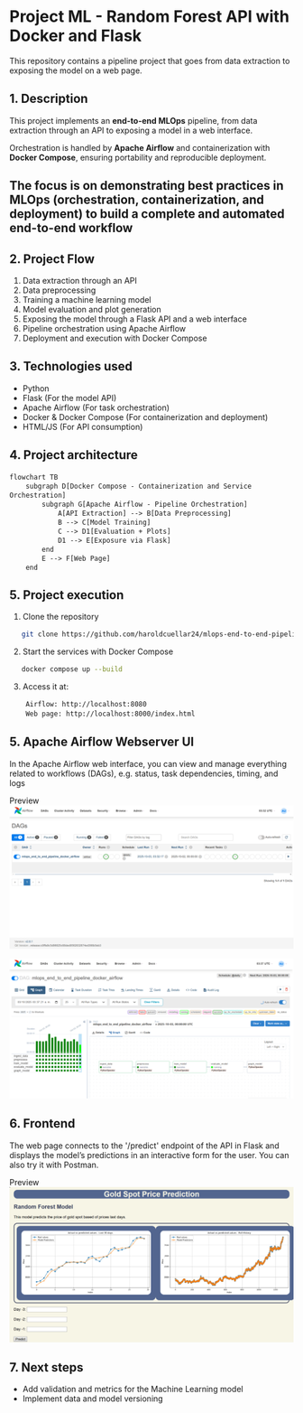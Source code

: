 # Project ML - Random Forest API with Docker and Flask
This repository contains a pipeline project that goes from data extraction to exposing the model on a web page.

## 1. Description
This project implements an **end-to-end MLOps** pipeline, from data extraction through an API to exposing a model in a web interface.

Orchestration is handled by **Apache Airflow** and containerization with **Docker Compose**, ensuring portability and reproducible deployment. 

The focus is on demonstrating **best practices in MLOps** (orchestration, containerization, and deployment) to build a complete and automated end-to-end workflow
---

## 2. Project Flow

1. Data extraction through an API
2. Data preprocessing
3. Training a machine learning model
4. Model evaluation and plot generation
5. Exposing the model through a Flask API and a web interface
6. Pipeline orchestration using Apache Airflow
7. Deployment and execution with Docker Compose

## 3. Technologies used
* Python 
* Flask (For the model API)
* Apache Airflow (For task orchestration)
* Docker & Docker Compose (For containerization and deployment)
* HTML/JS (For API consumption)

## 4. Project architecture

```mermaid
flowchart TB
    subgraph D[Docker Compose - Containerization and Service Orchestration]
        subgraph G[Apache Airflow - Pipeline Orchestration]
            A[API Extraction] --> B[Data Preprocessing]
            B --> C[Model Training]
            C --> D1[Evaluation + Plots]
            D1 --> E[Exposure via Flask]
        end
        E --> F[Web Page]
    end
```
## 5. Project execution

1. Clone the repository
```bash
   git clone https://github.com/haroldcuellar24/mlops-end-to-end-pipeline-docker-airflow.git
```
2. Start the services with Docker Compose
```bash
   docker compose up --build
```
3. Access it at:
```bash
    Airflow: http://localhost:8080
    Web page: http://localhost:8000/index.html
```

## 5. Apache Airflow Webserver UI

In the Apache Airflow web interface, you can view and manage everything related to workflows (DAGs), e.g. status, task dependencies, timing, and logs

Preview
![Logo](images/airflow_web_page_snapshot_1.PNG)

![Logo](images/airflow_web_page_snapshot_2.PNG)

## 6. Frontend

The web page connects to the '/predict' endpoint of the API in Flask and displays the model’s predictions in an interactive form for the user. You can also try it with Postman.

Preview
![Logo](images/web_page_snapshot.PNG)

## 7. Next steps
* Add validation and metrics for the Machine Learning model
* Implement data and model versioning